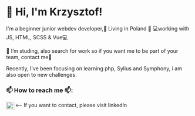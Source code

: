 # 👋 Hi, I'm Krzysztof! 
I'm a beginner junior webdev developer,🏡 Living in Poland 🏡 💻working with JS, HTML, SCSS & Vue💻

🌱 I’m studing, also search for work so if you want me to be part of your team, contact me🌱

Recently, I've been focusing on learning php, Sylius and Symphony, i am also open to new challenges.

### 📫 How to reach me 📫:
<-- If you want to contact, please visit linkedIn
[<img align="left" alt="Krzysztof Pawlak LinkedIn" width="22px" src="https://cdn.jsdelivr.net/npm/simple-icons@v3/icons/linkedin.svg" />][linkedin]

[linkedin]: https://www.linkedin.com/in/krzysztofpawlak/
